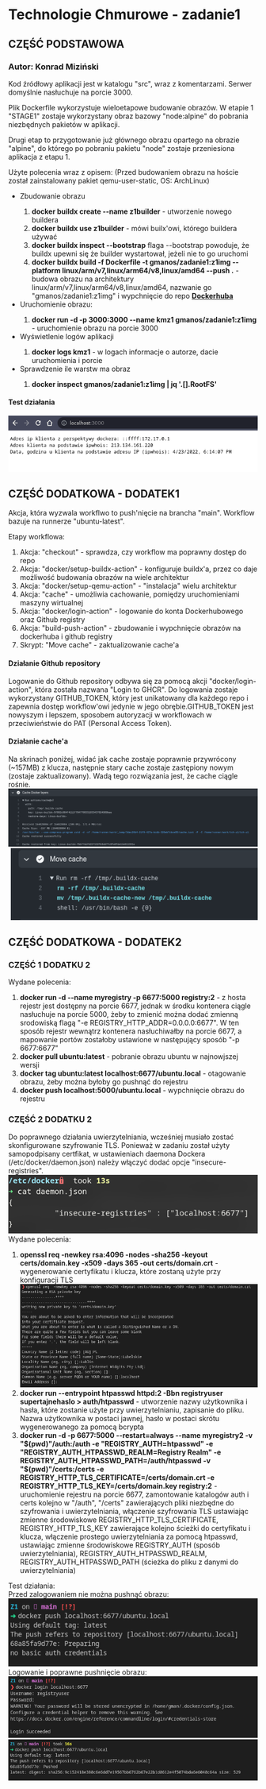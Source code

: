 <h1>Technologie Chmurowe - zadanie1</h1>
<h2>CZĘŚĆ PODSTAWOWA</h2>
<h3>Autor: Konrad Miziński</h3>

Kod źródłowy aplikacji jest w katalogu "src", wraz z komentarzami.
Serwer domyślnie nasłuchuje na porcie 3000.

Plik Dockerfile wykorzystuje wieloetapowe budowanie obrazów.
W etapie 1 "STAGE1" zostaje wykorzystany obraz bazowy "node:alpine"
do pobrania niezbędnych pakietów w aplikacji.

Drugi etap to przygotowanie już głównego obrazu opartego na obrazie "alpine",
do którego po pobraniu pakietu "node" zostaje przeniesiona aplikacja z etapu 1.

Użyte polecenia wraz z opisem:
(Przed budowaniem obrazu na hoście został zainstalowany pakiet qemu-user-static, OS: ArchLinux)

<ul>
<li>Zbudowanie obrazu</li>
<ol>
<li><b>docker buildx create --name z1builder</b> - utworzenie nowego buildera</li>
<li><b>docker buildx use z1builder</b> - mówi builx'owi, którego buildera używać</li>
<li><b>docker buildx inspect --bootstrap</b> flaga --bootstrap powoduje, że buildx upewni się że builder wystartował, jeżeli nie to go uruchomi</li>
<li><b>docker buildx build -f Dockerfile -t gmanos/zadanie1:z1img --platform linux/arm/v7,linux/arm64/v8,linux/amd64 --push .</b> - budowa obrazu na architektury linux/arm/v7,linux/arm64/v8,linux/amd64, nazwanie go "gmanos/zadanie1:z1img" i wypchnięcie do repo <a href="https://hub.docker.com/repository/docker/gmanos/zadanie1"><b>Dockerhuba</b></a></li>
</ol>

<li> Uruchomienie obrazu:</li>
<ol>
<li><b>docker run -d -p 3000:3000 --name kmz1 gmanos/zadanie1:z1img</b> - uruchomienie obrazu na porcie 3000</li>
</ol>
<li> Wyświetlenie logów aplikacji</li>
<ol>
<li><b> docker logs kmz1</b> - w logach informacje o autorze, dacie uruchomienia i porcie</li>
</ol>
<li> Sprawdzenie ile warstw ma obraz</li>
<ol>
<li><b>docker inspect gmanos/zadanie1:z1img | jq '.[].RootFS'</b></li>
</ol>
</ul>

<h4>Test działania</h4>
<img src="images/test_aplikacji.png" />

<h2>CZĘŚĆ DODATKOWA - DODATEK1</h2>
Akcja, która wyzwala workflwo to push'nięcie na brancha "main".
Workflow bazuje na runnerze "ubuntu-latest".

Etapy workflowa:
<ol>
<li>Akcja: "checkout" - sprawdza, czy workflow ma poprawny dostęp do repo</li>
<li>Akcja: "docker/setup-buildx-action" - konfiguruje buildx'a, przez co daje możliwość budowania obrazów na wiele architektur</li>
<li>Akcja: "docker/setup-qemu-action" - "instalacja" wielu architektur</li>
<li>Akcja: "cache" - umożliwia cachowanie, pomiędzy uruchomieniami maszyny wirtualnej</li>
<li>Akcja: "docker/login-action" - logowanie do konta Dockerhubowego oraz Github registry</li>
<li>Akcja: "build-push-action" - zbudowanie i wypchnięcie obrazów na dockerhuba i github registry</li>
<li>Skrypt: "Move cache" - zaktualizowanie cache'a</li>
</ol>

<h4>Działanie Github repository</h4>
Logowanie do Github repository odbywa się za pomocą akcji "docker/login-action", która została nazwana "Login to GHCR". Do logowania zostaje wykorzystany GITHUB_TOKEN, który jest unikatowany dla każdego repo i zapewnia dostęp workflow'owi jedynie w jego obrębie.GITHUB_TOKEN jest nowyszym i lepszem, sposobem autoryzacji w workflowach w przeciwieństwie do PAT (Personal Access Token).

<h4>Działanie cache'a</h4>
Na skrinach poniżej, widać jak cache zostaje poprawnie przywrócony (~157MB) z klucza, następnie stary cache zostaje zastępiony nowym (zostaje zaktualizowany). Wadą tego rozwiązania jest, że cache ciągle rośnie.
<img src="images/cache_restore.png" />
<img src="images/cache_update.png" />

<h2>CZĘŚĆ DODATKOWA - DODATEK2</h2>
<h3>CZĘŚĆ 1 DODATKU 2</h3>
Wydane polecenia:
<ol>
<li><b>docker run -d --name myregistry -p 6677:5000 registry:2</b> - z hosta rejestr jest dostępny na porcie 6677, jednak w środku kontenera ciągle nasłuchuje na porcie 5000, żeby to zmienić można dodać zmienną srodowiską flagą "-e REGISTRY_HTTP_ADDR=0.0.0.0:6677". W ten sposób rejestr wewnątrz kontenera nasłuchiwałby na porcie 6677, a mapowanie portów zostałoby ustawione w następujący sposób "-p 6677:6677"</li>
<li><b>docker pull ubuntu:latest</b> - pobranie obrazu ubuntu w najnowjszej wersji</li>
<li><b>docker tag ubuntu:latest localhost:6677/ubuntu.local</b> - otagowanie obrazu, żeby można byłoby go pushnąć do rejestru</li>
<li><b>docker push localhost:5000/ubuntu.local</b> - wypchnięcie obrazu do rejestru </li>
</ol>
<h3>CZĘŚĆ 2 DODATKU 2</h3>
Do poprawnego działania uwierzytelniania, wcześniej musiało zostać skonfigurowane szyfrowanie TLS. Ponieważ w zadaniu został użyty samopodpisany certfikat, w ustawieniach daemona Dockera (/etc/docker/daemon.json) należy włączyć dodać opcje "insecure-registries". <br />
<img src="images/docker_daemon.png" /> <br />
Wydane polecenia:
<ol>
<li><b>openssl req  -newkey rsa:4096 -nodes -sha256 -keyout certs/domain.key -x509 -days 365 -out certs/domain.crt</b> - wygenerowanie certyfikatu i klucza, które zostaną użyte przy konfiguracji TLS</li>
<img src="images/gen_cert.png" />
<li><b>docker run --entrypoint htpasswd httpd:2 -Bbn registryuser supertajnehaslo > auth/htpasswd</b> - utworzenie nazwy użytkownika i hasła, które zostanie użyte przy uwierzytelnianiu, zapisanie do pliku. Nazwa użytkownika w postaci jawnej, hasło w postaci skrótu wygenerowanego za pomocą bcrypta</li>
<li><b>docker run -d -p 6677:5000 --restart=always --name myregistry2 -v "$(pwd)"/auth:/auth -e "REGISTRY_AUTH=htpasswd" -e "REGISTRY_AUTH_HTPASSWD_REALM=Registry Realm" -e REGISTRY_AUTH_HTPASSWD_PATH=/auth/htpasswd -v "$(pwd)"/certs:/certs -e REGISTRY_HTTP_TLS_CERTIFICATE=/certs/domain.crt -e REGISTRY_HTTP_TLS_KEY=/certs/domain.key registry:2</b> - uruchomienie rejestru na porcie 6677, zamontowanie katalogów auth i certs kolejno w "/auth", "/certs" zawierających pliki niezbędne do szyfrowania i uwierzytelniania, włączenie szyfrowania TLS ustawiając zmienne środowiskowe REGISTRY_HTTP_TLS_CERTIFICATE, REGISTRY_HTTP_TLS_KEY zawierające kolejno ścieżki do certyfikatu i klucza, włączenie prostego uwierzytelniania za pomocą htpasswd, ustawiając zmienne środowiskowe REGISTRY_AUTH (sposób uwierzytelniania), REGISTRY_AUTH_HTPASSWD_REALM, REGISTRY_AUTH_HTPASSWD_PATH (ścieżka do pliku z danymi do uwierzytelniania)</li>
</ol>
Test działania: <br />
Przed zalogowaniem nie można pushnąć obrazu: <br>
<img src="images/failed_push.png" /> <br />
Logowanie i poprawne pushnięcie obrazu: <br />
<img src="images/registry_login.png" /> <br />
<img src="images/succes_push.png" /> <br />